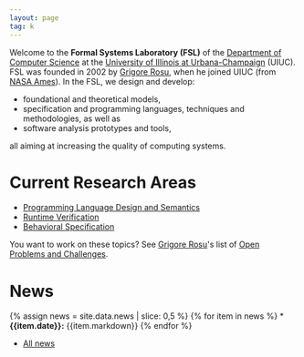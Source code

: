 ```yaml
---
layout: page
tag: k
---
```


Welcome to the **Formal Systems Laboratory (FSL)** of the [Department of Computer
Science] at the [University of Illinois at Urbana-Champaign] (UIUC). FSL was
founded in 2002 by [Grigore Rosu](/fsl//people/grigore-rosu/index.html), when he joined UIUC 
(from [NASA Ames](http://www.nasa.gov/centers/ames/home/index.html)). 
In the FSL, we design and develop:

-   foundational and theoretical models,
-   specification and programming languages, techniques and methodologies,
    as well as
-   software analysis prototypes and tools,

all aiming at increasing the quality of computing systems. 

[comment]: <> ( {% katexmm %} )
[comment]: <> ( Test math $\varphi_1$ $\mathbb{K}$ )
[comment]: <> ( {% endkatexmm %} )

# Current Research Areas

- [Programming Language Design and Semantics](/fsl//projects/pl/index.html)
- [Runtime Verification](/fsl//projects/rv/index.html)
- [Behavioral Specification](/fsl//projects/circ/index.html)

You want to work on these topics? See [Grigore Rosu](/fsl//people/grigore-rosu/index.html)'s list of [Open Problems and Challenges](/fsl//other-pages/open-problems.html).

# News

{% assign news = site.data.news | slice: 0,5 %}
{% for item in  news %} * **{{item.date}}:** {{item.markdown}}
{% endfor %}
* [All news](/fsl/news.html)


[Department of Computer Science]: https://cs.illinois.edu
[University of Illinois at Urbana-Champaign]: https://illinois.edu


